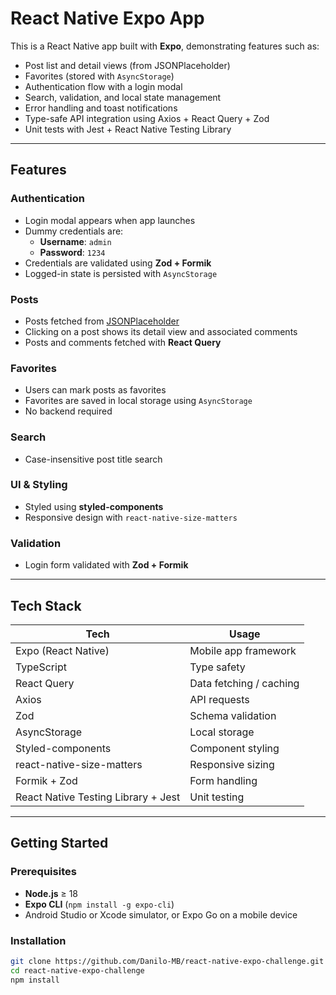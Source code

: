# React Native Expo App

This is a React Native app built with **Expo**, demonstrating features such as:

- Post list and detail views (from JSONPlaceholder)
- Favorites (stored with `AsyncStorage`)
- Authentication flow with a login modal
- Search, validation, and local state management
- Error handling and toast notifications
- Type-safe API integration using Axios + React Query + Zod
- Unit tests with Jest + React Native Testing Library

---

## Features

### Authentication
- Login modal appears when app launches
- Dummy credentials are:
  - **Username**: `admin`
  - **Password**: `1234`
- Credentials are validated using **Zod + Formik**
- Logged-in state is persisted with `AsyncStorage`

### Posts
- Posts fetched from [JSONPlaceholder](https://jsonplaceholder.typicode.com/posts)
- Clicking on a post shows its detail view and associated comments
- Posts and comments fetched with **React Query**

### Favorites
- Users can mark posts as favorites
- Favorites are saved in local storage using `AsyncStorage`
- No backend required

### Search
- Case-insensitive post title search

### UI & Styling
- Styled using **styled-components**
- Responsive design with `react-native-size-matters`

### Validation
- Login form validated with **Zod + Formik**

---

## Tech Stack

| Tech                     | Usage                     |
|--------------------------|---------------------------|
| Expo (React Native)      | Mobile app framework      |
| TypeScript               | Type safety               |
| React Query              | Data fetching / caching   |
| Axios                    | API requests              |
| Zod                      | Schema validation         |
| AsyncStorage             | Local storage             |
| Styled-components        | Component styling         |
| react-native-size-matters| Responsive sizing         |
| Formik + Zod             | Form handling             |
| React Native Testing Library + Jest | Unit testing  |

---

## Getting Started

### Prerequisites

- **Node.js** ≥ 18
- **Expo CLI** (`npm install -g expo-cli`)
- Android Studio or Xcode simulator, or Expo Go on a mobile device

### Installation

```bash
git clone https://github.com/Danilo-MB/react-native-expo-challenge.git
cd react-native-expo-challenge
npm install
